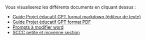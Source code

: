 Vous visualiserez les différents documents en cliquant dessus : 
- [Guide Projet éducatif GPT format markdown (éditeur de texte)](https://github.com/jopitoke/ief-projeteducatif-gpt/blob/main/ief%20dossier%20educatif%20gpt.md)
- [Guide Projet éducatif GPT format PDF](https://github.com/jopitoke/ief-projeteducatif-gpt/blob/main/ief%20dossier%20educatif%20gpt.pdf)
- [Prompts à modifier word](https://github.com/jopitoke/ief-projeteducatif-gpt/blob/main/prompt%20a%20modifier.od)
- [SCCC petite et moyenne section](https://github.com/jopitoke/ief-projeteducatif-gpt/blob/main/SCCC%20PS%20et%20MS.pdf)
  
